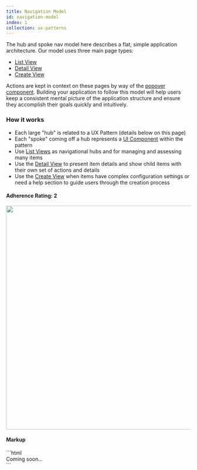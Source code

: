 ```yaml
---
title: Navigation Model
id: navigation-model
index: 1
collection: ux-patterns
---
```

<div class="row">
  <div class="col-md-3">
    <p>The hub and spoke nav model here describes a flat, simple application architecture. Our model uses three main page types:</p>
    <ul>
      <li><a href="/documentation/ux-patterns.html#list-view">List View</a></li>
      <li><a href="/documentation/ux-patterns.html#detail-view">Detail View</a></li>
      <li><a href="/documentation/ux-patterns.html#create-view">Create View</a></li>
    </ul>
    <p>Actions are kept in context on these pages by way of the <a href="/documentation/ui-components.html#popover">popover component</a>. Building your application to follow this model will help users keep a consistent mental picture of the application structure and ensure they accomplish their goals quickly and intuitively. </p>
    <h3>How it works</h3>
    <ul>
      <li>Each large "hub" is related to a UX Pattern (details below on this page)</li>
      <li>Each "spoke" coming off a hub represents a <a href="{{ site.baseurl }}/ui-components">UI Component</a> within the pattern</li>
      <li>Use <a target="blank" href="/demo">List Views</a> as navigational hubs and for managing and assessing many items</li>
      <li>Use the <a href="/documentation/ux-patterns.html#detail-view">Detail View</a> to present item details and show child items with their own set of actions and details</li>
      <li>Use the <a href="/documentation/ux-patterns.html#create-view">Create View</a> when items have complex configuration settings or need a help section to guide users through the creation process</li>
    </ul>
    <h4>Adherence Rating: 2</h4>
  </div>
  <div class="col-md-9">
    <img src="http://d6028ae8eb433bfc9fc7-a4c1bfca948fa9e57440a42732196fcf.r55.cf1.rackcdn.com/Screen%20Shot%202013-09-30%20at%204.49.55%20PM.png" height="611" width="874">
  </div>
</div>
<div class="row">
  <div class="col-md-12">
    <h4>Markup</h4>
```html
<div>Coming soon...</div>
```
  </div>
</div>